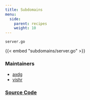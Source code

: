 ```yaml
---
title: Subdomains
menu:
  side:
    parent: recipes
    weight: 10 
---
```


`server.go`

{{< embed "subdomains/server.go" >}}

### Maintainers

- [axdg](https://github.com/axdg)
- [vishr](https://github.com/axdg)

### [Source Code](https://github.com/vishr/recipes/blob/master/echo/recipes/subdomains)
